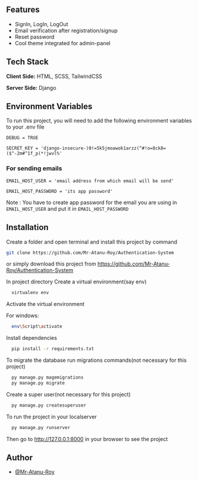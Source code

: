 
## Features

- SignIn, LogIn, LogOut
- Email verification after registration/signup
- Reset password
- Cool theme integrated for admin-panel
## Tech Stack

**Client Side:** HTML, SCSS, TailwindCSS

**Server Side:** Django


## Environment Variables

To run this project, you will need to add the following environment variables to your .env file

`DEBUG = TRUE`

`SECRET_KEY = 'django-insecure-)0!=5k5jmoawok1arzz(^#!o=8ck8=($^-2m#^1f_p(*!jwvl%'`

### For sending emails
`EMAIL_HOST_USER = 'email address from which email will be send'`

`EMAIL_HOST_PASSWORD = 'its app password' `

Note : You have to create app password for the email you are using in `EMAIL_HOST_USER` and put it in `EMAIL_HOST_PASSWORD`
## Installation

Create a folder and open terminal and install this project by
command 
```bash
git clone https://github.com/Mr-Atanu-Roy/Authentication-System

```
or simply download this project from https://github.com/Mr-Atanu-Roy/Authentication-System

In project directory Create a virtual environment(say env)

```bash
  virtualenv env

```
Activate the virtual environment

For windows:
```bash
  env\Script\activate

```
Install dependencies
```bash
  pip install -r requirements.txt

```
To migrate the database run migrations commands(not necessary for this project)
```bash
  py manage.py magemigrations
  py manage.py migrate

```

Create a super user(not necessary for this project)
```bash
  py manage.py createsuperuser

```

To run the project in your localserver
```bash
  py manage.py runserver

```
Then go to http://127.0.0.1:8000 in your browser to see the project

## Author

- [@Mr-Atanu-Roy](https://www.github.com/Mr-Atanu-Roy)

